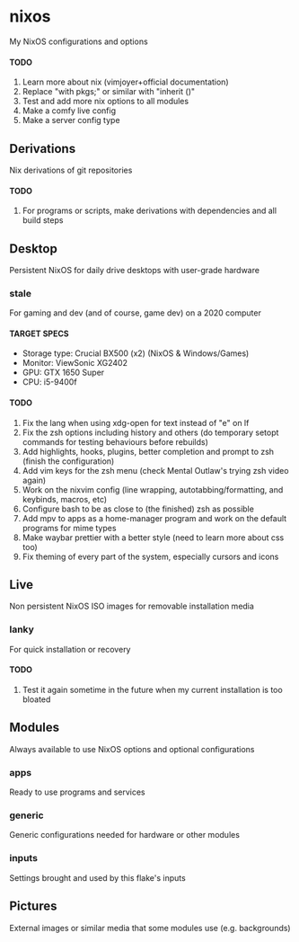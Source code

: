 # nixos
My NixOS configurations and options

#### TODO
1. Learn more about nix (vimjoyer+official documentation)
2. Replace "with pkgs;" or similar with "inherit ()"
3. Test and add more nix options to all modules
4. Make a comfy live config
5. Make a server config type

## Derivations
Nix derivations of git repositories

#### TODO
1. For programs or scripts, make derivations with dependencies and all build steps

## Desktop
Persistent NixOS for daily drive desktops with user-grade hardware

### stale
For gaming and dev (and of course, game dev) on a 2020 computer

#### TARGET SPECS
* Storage type: Crucial BX500 (x2) (NixOS & Windows/Games)
* Monitor: ViewSonic XG2402
* GPU: GTX 1650 Super
* CPU: i5-9400f

#### TODO
1. Fix the lang when using xdg-open for text instead of "e" on lf
2. Fix the zsh options including history and others (do temporary setopt commands for testing behaviours before rebuilds)
3. Add highlights, hooks, plugins, better completion and prompt to zsh (finish the configuration)
4. Add vim keys for the zsh menu (check Mental Outlaw's trying zsh video again)
5. Work on the nixvim config (line wrapping, autotabbing/formatting, and keybinds, macros, etc)
6. Configure bash to be as close to (the finished) zsh as possible
7. Add mpv to apps as a home-manager program and work on the default programs for mime types
8. Make waybar prettier with a better style (need to learn more about css too)
9. Fix theming of every part of the system, especially cursors and icons

## Live
Non persistent NixOS ISO images for removable installation media

### lanky
For quick installation or recovery

#### TODO
1. Test it again sometime in the future when my current installation is too bloated

## Modules
Always available to use NixOS options and optional configurations

### apps
Ready to use programs and services

### generic
Generic configurations needed for hardware or other modules

### inputs
Settings brought and used by this flake's inputs

## Pictures
External images or similar media that some modules use (e.g. backgrounds)

